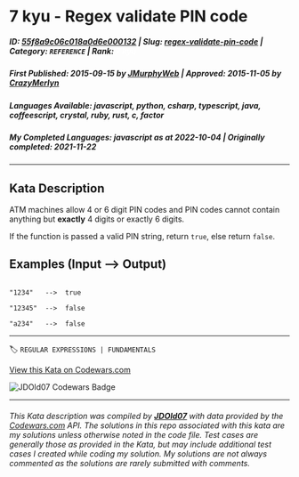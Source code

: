 # 7 kyu - Regex validate PIN code

##### **ID**: [55f8a9c06c018a0d6e000132](https://www.codewars.com/kata/55f8a9c06c018a0d6e000132) | **Slug**: [regex-validate-pin-code](https://www.codewars.com/kata/55f8a9c06c018a0d6e000132) | **Category**: `REFERENCE` | **Rank**: <span style="color:white">7 kyu</span>

##### **First Published**: 2015-09-15 ***by*** [JMurphyWeb](https://www.codewars.com/users/JMurphyWeb) | **Approved**: 2015-11-05 ***by*** [CrazyMerlyn](https://www.codewars.com/users/CrazyMerlyn)

##### **Languages Available**: javascript, python, csharp, typescript, java, coffeescript, crystal, ruby, rust, c, factor

##### **My Completed Languages**: javascript ***as at*** 2022-10-04 | **Originally completed**: 2021-11-22

---

## Kata Description


ATM machines allow 4 or 6 digit PIN codes and PIN codes cannot contain anything but **exactly** 4 digits or exactly 6 digits. 



If the function is passed a valid PIN string, return `true`, else return `false`.



## Examples (**Input --> Output)**

```

"1234"   -->  true

"12345"  -->  false

"a234"   -->  false

```



---


🏷 `REGULAR EXPRESSIONS | FUNDAMENTALS`


[View this Kata on Codewars.com](https://www.codewars.com/kata/55f8a9c06c018a0d6e000132)

![](https://www.codewars.com/users/jdold07/badges/large "JDOld07 Codewars Badge")

---

###### *This Kata description was compiled by [**JDOld07**](https://tpstech.dev) with data provided by the [Codewars.com](https://www.codewars.com) API.  The solutions in this repo associated with this kata are my solutions unless otherwise noted in the code file.  Test cases are generally those as provided in the Kata, but may include additional test cases I created while coding my solution.  My solutions are not always commented as the solutions are rarely submitted with comments.*
